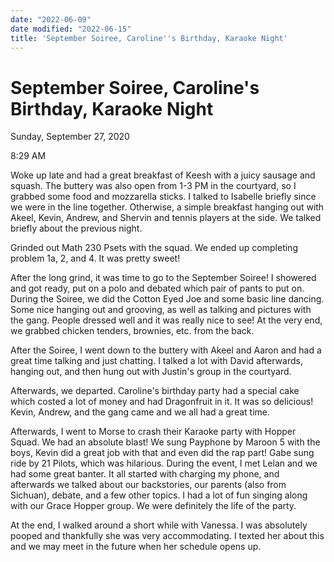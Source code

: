 ```yaml
---
date: "2022-06-09"
date modified: "2022-06-15"
title: 'September Soiree, Caroline''s Birthday, Karaoke Night'
---
```


# September Soiree, Caroline's Birthday, Karaoke Night
Sunday, September 27, 2020

8:29 AM

Woke up late and had a great breakfast of Keesh with a juicy sausage and squash. The buttery was also open from 1-3 PM in the courtyard, so I grabbed some food and mozzarella sticks. I talked to Isabelle briefly since we were in the line together. Otherwise, a simple breakfast hanging out with Akeel, Kevin, Andrew, and Shervin and tennis players at the side. We talked briefly about the previous night.

Grinded out Math 230 Psets with the squad. We ended up completing problem 1a, 2, and 4. It was pretty sweet!

After the long grind, it was time to go to the September Soiree! I showered and got ready, put on a polo and debated which pair of pants to put on. During the Soiree, we did the Cotton Eyed Joe and some basic line dancing. Some nice hanging out and grooving, as well as talking and pictures with the gang. People dressed well and it was really nice to see! At the very end, we grabbed chicken tenders, brownies, etc. from the back.

After the Soiree, I went down to the buttery with Akeel and Aaron and had a great time talking and just chatting. I talked a lot with David afterwards, hanging out, and then hung out with Justin's group in the courtyard.

Afterwards, we departed. Caroline's birthday party had a special cake which costed a lot of money and had Dragonfruit in it. It was so delicious! Kevin, Andrew, and the gang came and we all had a great time.

Afterwards, I went to Morse to crash their Karaoke party with Hopper Squad. We had an absolute blast! We sung Payphone by Maroon 5 with the boys, Kevin did a great job with that and even did the rap part! Gabe sung ride by 21 Pilots, which was hilarious. During the event, I met Lelan and we had some great banter. It all started with charging my phone, and afterwards we talked about our backstories, our parents (also from Sichuan), debate, and a few other topics. I had a lot of fun singing along with our Grace Hopper group. We were definitely the life of the party.

At the end, I walked around a short while with Vanessa. I was absolutely pooped and thankfully she was very accommodating. I texted her about this and we may meet in the future when her schedule opens up.
